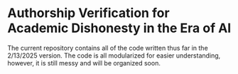 # Authorship Verification for Academic Dishonesty in the Era of AI

The current repository contains all of the code written thus far in the 2/13/2025 version.
The code is all modularized for easier understanding, however, it is still messy and will be organized soon.

